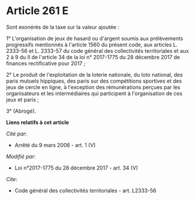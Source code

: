 # Article 261 E

Sont exonérés de la taxe sur la valeur ajoutée :

1° L'organisation de jeux de hasard ou d'argent soumis aux prélèvements progressifs mentionnés à l'article 1560 du présent
code, aux articles L. 2333-56 et L. 2333-57 du code général des collectivités territoriales et aux 2 à 9 du II de l'article
34 de la loi n° 2017-1775 du 28 décembre 2017 de finances rectificative pour 2017 ;

2° Le produit de l'exploitation de la loterie nationale, du loto national, des paris mutuels hippiques, des paris sur des
compétitions sportives et des jeux de cercle en ligne, à l'exception des rémunérations perçues par les organisateurs et les
intermédiaires qui participent à l'organisation de ces jeux et paris ;

3° (Abrogé).

**Liens relatifs à cet article**

_Cité par_:

  - Arrêté du 9 mars 2006 - art. 1 (V)

_Modifié par_:

  - Loi n°2017-1775 du 28 décembre 2017 - art. 34 (V)

_Cite_:

  - Code général des collectivités territoriales - art. L2333-56
